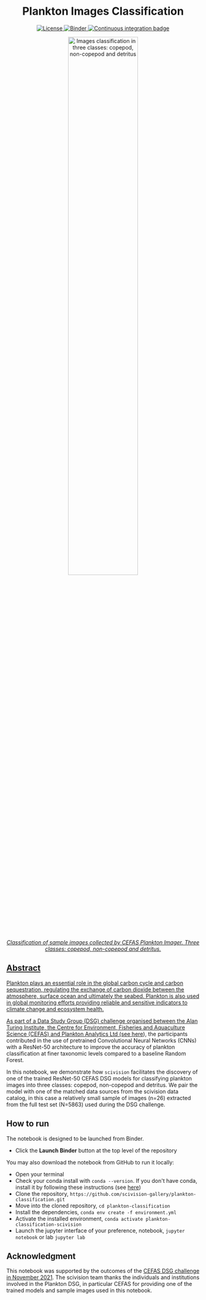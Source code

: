 <div align="center">
    <h1>Plankton Images Classification</h1>
</div>

<p align="center">
    <a href="https://github.com/scivision-gallery/plankton-classification/blob/main/LICENSE">
        <img alt="License" src="https://img.shields.io/badge/License-MIT-yellow.svg">
    </a>
    <a href="https://mybinder.org/v2/gh/scivision-gallery/plankton-classification.git/main?labpath=plankton_classification_cefas.ipynb">
        <img alt="Binder" src="https://mybinder.org/badge_logo.svg">
    </a>
    <a href="https://github.com/scivision-gallery/plankton-classification/workflows/ci/badge.svg">
        <img alt="Continuous integration badge" src="https://github.com/scivision-gallery/plankton-classification/workflows/ci/badge.svg">
    <br/>
</p>

<p align="center">
  <img src="https://github.com/scivision-gallery/plankton-classification/blob/main/figs/plankton_prediction_example.png?raw=true" 
        alt="Images classification in three classes: copepod, non-copepod and detritus" width="60%" align="center">
</p>

<p align="center">
    <em>
    Classification of sample images collected by CEFAS Plankton Imager. Three classes: copepod, non-copepod and detritus. 
    </em>
</p>

## Abstract
Plankton plays an essential role in the global carbon cycle and carbon sequestration, regulating the exchange of carbon dioxide between the atmosphere, surface ocean and ultimately the seabed. Plankton is also used in global monitoring efforts providing reliable and sensitive indicators to climate change and ecosystem health.

As part of a Data Study Group (DSG) challenge organised between the Alan Turing Institute, the Centre for Environment, Fisheries and Aquaculture Science (CEFAS) and Plankton Analytics Ltd (see [here](https://www.turing.ac.uk/events/data-study-group-november-2021)), the participants contributed in the use of pretrained Convolutional Neural Networks (CNNs) with a ResNet-50 architecture to improve the accuracy of plankton classification at finer taxonomic levels compared to a baseline Random Forest.

In this notebook, we demonstrate how `scivision` facilitates the discovery of one of the trained ResNet-50 CEFAS DSG models for classifying plankton images into three classes: copepod, non-copepod and detritus. We pair the model with one of the matched data sources from the scivision data catalog, in this case a relatively small sample of images (n=26) extracted from the full test set (N=5863) used during the DSG challenge.

## How to run

The notebook is designed to be launched from Binder.
* Click the **Launch Binder** button at the top level of the repository

You may also download the notebook from GitHub to run it locally:
* Open your terminal
* Check your conda install with `conda --version`. If you don't have conda, install it by following these instructions (see [here](https://docs.conda.io/en/latest/miniconda.html))
* Clone the repository, `https://github.com/scivision-gallery/plankton-classification.git` 
* Move into the cloned repository, `cd plankton-classification`
* Install the dependencies, `conda env create -f environment.yml`
* Activate the installed environment, `conda activate plankton-classification-scivision`
* Launch the jupyter interface of your preference, notebook, `jupyter notebook` or lab `jupyter lab`

## Acknowledgment 
This notebook was supported by the outcomes of the [CEFAS DSG challenge in November 2021](https://www.turing.ac.uk/events/data-study-group-november-2021). The scivision team thanks the individuals and institutions involved in the Plankton DSG, in particular CEFAS for providing one of the trained models and sample images used in this notebook.
